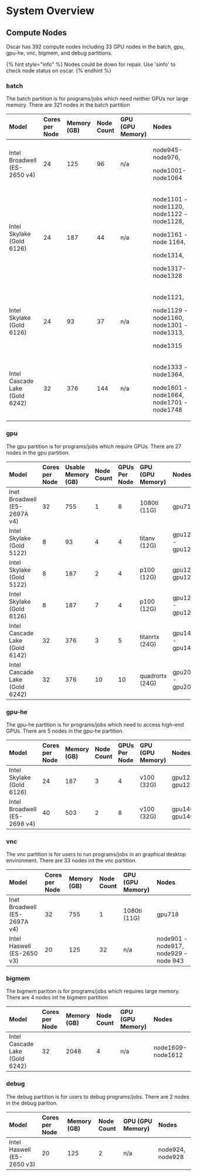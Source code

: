 # System Overview

## Compute Nodes

Oscar has  392 compute nodes including 33 GPU nodes in the batch, gpu, gpu-he, vnc, bigmem, and  debug partitions.

{% hint style="info" %}
Nodes could be down for repair. Use 'sinfo' to check node status on oscar.
{% endhint %}

### batch

The batch partition is for  programs/jobs which need neither GPUs nor large memory. There are 321 nodes in the batch partition

<table>
  <thead>
    <tr>
      <th style="text-align:left">Model</th>
      <th style="text-align:left">Cores per Node</th>
      <th style="text-align:left">Memory (GB)</th>
      <th style="text-align:left">Node Count</th>
      <th style="text-align:left">GPU (GPU Memory)</th>
      <th style="text-align:left">Nodes</th>
    </tr>
  </thead>
  <tbody>
    <tr>
      <td style="text-align:left">Intel Broadwell (ES-2650 v4)</td>
      <td style="text-align:left">24</td>
      <td style="text-align:left">125</td>
      <td style="text-align:left">96</td>
      <td style="text-align:left">n/a</td>
      <td style="text-align:left">
        <p>node945-node976,</p>
        <p>node1001-node1064</p>
      </td>
    </tr>
    <tr>
      <td style="text-align:left">Intel Skylake (Gold 6126)</td>
      <td style="text-align:left">24</td>
      <td style="text-align:left">187</td>
      <td style="text-align:left">44</td>
      <td style="text-align:left">n/a</td>
      <td style="text-align:left">
        <p>node1101 - node1120, node1122 - node1128,</p>
        <p>node1161 - node 1164,</p>
        <p>node1314,</p>
        <p>node1317-node1328</p>
      </td>
    </tr>
    <tr>
      <td style="text-align:left">Intel Skylake (Gold 6126)</td>
      <td style="text-align:left">24</td>
      <td style="text-align:left">93</td>
      <td style="text-align:left">37</td>
      <td style="text-align:left">n/a</td>
      <td style="text-align:left">
        <p>node1121,</p>
        <p>node1129 - node1160, node1301 - node1313,</p>
        <p>node1315</p>
      </td>
    </tr>
    <tr>
      <td style="text-align:left">Intel Cascade Lake (Gold 6242)</td>
      <td style="text-align:left">32</td>
      <td style="text-align:left">376</td>
      <td style="text-align:left">144</td>
      <td style="text-align:left">n/a</td>
      <td style="text-align:left">
        <p>node1333 - node1364,</p>
        <p>node1601 - node1664, node1701 - node1748</p>
      </td>
    </tr>
  </tbody>
</table>

### gpu

The gpu partition is for programs/jobs which require GPUs. There are 27 nodes in the gpu partition.

| Model | Cores per Node | Usable Memory \(GB\) | Node Count | GPUs Per Node | GPU \(GPU Memory\) | Nodes |
| :--- | :--- | :--- | :--- | :--- | :--- | :--- |
| Inet Broadwell \(E5-2697A v4\) | 32 | 755 | 1 | 8 | 1080ti \(11G\) | gpu717 |
| Intel Skylake \(Gold 5122\) | 8 | 93 | 4 | 4 | titanv \(12G\) | gpu1201 - gpu1204 |
| Intel Skylake \(Gold 5122\) | 8 | 187 | 2 | 4 | p100 \(12G\) | gpu1207, gpu1209 |
| Intel Skylake \(Gold 6126\) | 8 | 187 | 7 | 4 | p100 \(12G\) | gpu1210 - gpu1216 |
| Intel Cascade Lake \(Gold 6142\) | 32 | 376 | 3 | 5 | titanrtx \(24G\) | gpu1401 -  gpu1403 |
| Intel Cascade Lake \(Gold 6242\) | 32 | 376 | 10 | 10 | quadrortx \(24G\) | gpu2001 - gpu2010 |

### gpu-he

The gpu-he partition is for programs/jobs which need to access high-end GPUs. There are 5 nodes in the gpu-he partition.

| Model | Cores per Node | Memory \(GB\) | Node Count | GPUs Per Node | GPU \(GPU Memory\) | Nodes |
| :--- | :--- | :--- | :--- | :--- | :--- | :--- |
| Intel Skylake \(Gold 6126\) | 24 | 187 | 3 | 4 | v100 \(32G\) | gpu1210-gpu1212 |
| Intel Broadwell \(E5-2698 v4\) | 40 | 503 | 2 | 8 | v100 \(32G\) | gpu1404-gpu1405 |

### vnc

The vnc partition is for users to run programs/jobs in an graphical desktop environment. There are 33 nodes int the vnc partition.

| Model | Cores per Node | Memory \(GB\) | Node Count | GPU \(GPU Memory\) | Nodes |
| :--- | :--- | :--- | :--- | :--- | :--- |
| Inet Broadwell \(E5-2697A v4\) | 32 | 755 | 1 | 1080ti \(11G\) | gpu718 |
| Intel Haswell \(ES-2650 v3\) | 20 | 125 | 32 | n/a | node901 - node917, node929 - node 943 |

### bigmem

The bigmem parition is for programs/jobs which requires large memory. There are 4 nodes int he bigmem partition

| Model | Cores per Node | Memory \(GB\) | Node Count | GPU \(GPU Memory\) | Nodes |
| :--- | :--- | :--- | :--- | :--- | :--- |
| Intel Cascade Lake \(Gold 6242\) | 32 | 2048 | 4 | n/a | node1609-node1612 |

### debug

The debug partition is for users to debug programs/jobs. There are 2 nodes in the debug parition. 

| Model | Cores per Node | Memory \(GB\) | Node Count | GPU \(GPU Memory\) | Nodes |
| :--- | :--- | :--- | :--- | :--- | :--- |
| Intel Haswell \(E5-2650 v3\) | 20 | 125 | 2 | n/a | node924, node928 |

